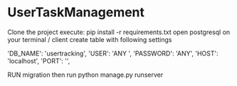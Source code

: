 # UserTaskManagement
Clone the project
execute:
pip install -r requirements.txt
open postgresql on your terminal / client
create table with following settings

'DB_NAME': 'usertracking',
'USER': 'ANY ',
'PASSWORD': 'ANY',
'HOST': 'localhost',
'PORT': '',

RUN migration
then run python manage.py runserver
